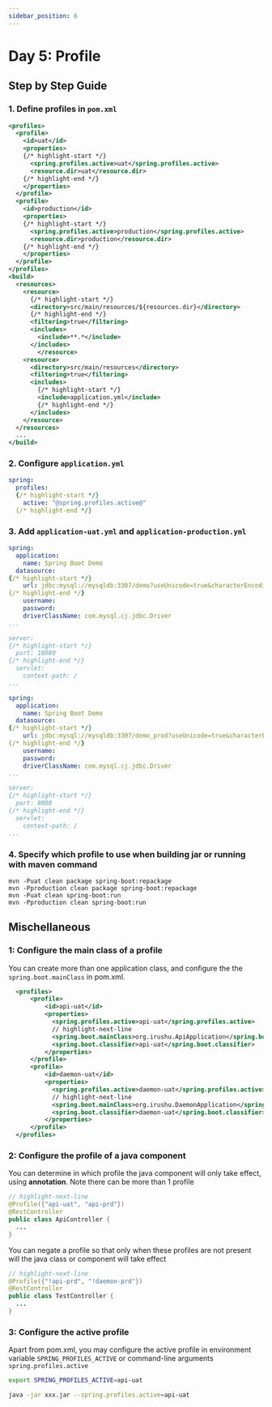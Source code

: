 ```yaml
---
sidebar_position: 6
---
```


# Day 5:  Profile

## Step by Step Guide

### 1. Define profiles in `pom.xml`

```xml title="pom.xml" showLineNumbers
<profiles>
  <profile>
    <id>uat</id>
    <properties>
    {/* highlight-start */}   
      <spring.profiles.active>uat</spring.profiles.active>
      <resource.dir>uat</resource.dir>
    {/* highlight-end */}     
    </properties>
  </profile>
  <profile>
    <id>production</id>
    <properties>
    {/* highlight-start */}
      <spring.profiles.active>production</spring.profiles.active>
      <resource.dir>production</resource.dir>
    {/* highlight-end */}
    </properties>
  </profile>
</profiles>
<build>
  <resources>
    <resource>
      {/* highlight-start */}
      <directory>src/main/resources/${resources.dir}</directory>
      {/* highlight-end */}
      <filtering>true</filtering>
      <includes>
        <include>**.*</include>
      </includes>
		</resource>
    <resource>
      <directory>src/main/resources</directory>
      <filtering>true</filtering>
      <includes>
        {/* highlight-start */}
        <include>application.yml</include>        
        {/* highlight-end */}      
      </includes>
    </resource>
  </resources>
  ...
</build>
```

### 2. Configure `application.yml`

```yml title="application.yml"
spring:
  profiles:
  {/* highlight-start */}
    active: "@spring.profiles.active@"
  {/* highlight-end */}    
```

### 3. Add `application-uat.yml` and `application-production.yml`

```yml title="application-uat.yml" showLineNumbers
spring:
  application:
    name: Spring Boot Demo
  datasource:
{/* highlight-start */}   
    url: jdbc:mysql://mysqldb:3307/demo?useUnicode=true&characterEncoding=utf-8&useLegacyDatetimeCode=false
{/* highlight-end */}   
    username: 
    password: 
    driverClassName: com.mysql.cj.jdbc.Driver
...

server:
{/* highlight-start */}   
  port: 18080
{/* highlight-end */}     
  servlet:
    context-path: /
...    
```

```yml title="application-production.yml" showLineNumbers
spring:
  application:
    name: Spring Boot Demo
  datasource:
{/* highlight-start */}   
    url: jdbc:mysql://mysqldb:3307/demo_prod?useUnicode=true&characterEncoding=utf-8&useLegacyDatetimeCode=false
{/* highlight-end */}   
    username: 
    password: 
    driverClassName: com.mysql.cj.jdbc.Driver
...

server:
{/* highlight-start */}   
  port: 8080
{/* highlight-end */}     
  servlet:
    context-path: /
...
```

### 4. Specify which profile to use when building jar or running with maven command

```
mvn -Puat clean package spring-boot:repackage
mvn -Pproduction clean package spring-boot:repackage
mvn -Puat clean spring-boot:run
mvn -Pproduction clean spring-boot:run
```

## Mischellaneous
### 1: Configure the main class of a profile
  You can create more than one application class, and configure the the `spring.boot.mainClass` in pom.xml.
  ```xml title='pom.yml'
    <profiles>
        <profile>
            <id>api-uat</id>
            <properties>
              <spring.profiles.active>api-uat</spring.profiles.active>
              // highlight-next-line
              <spring.boot.mainClass>org.irushu.ApiApplication</spring.boot.mainClass>
              <spring.boot.classifier>api-uat</spring.boot.classifier>
            </properties>  
        </profile>	
        <profile>
            <id>daemon-uat</id>
            <properties>
              <spring.profiles.active>daemon-uat</spring.profiles.active>
              // highlight-next-line
              <spring.boot.mainClass>org.irushu.DaemonApplication</spring.boot.mainClass>
              <spring.boot.classifier>daemon-uat</spring.boot.classifier>
            </properties>
        </profile>
    </profiles>
  ```

### 2: Configure the profile of a java component
  You can determine in which profile the java component will only take effect, using **annotation**.
  Note there can be more than 1 profile
  ```java
  // highlight-next-line
  @Profile({"api-uat", "api-prd"})
  @RestController
  public class ApiController {
    ...
  }  
  ```

  You can negate a profile so that only when these profiles are not present will the java class or component will take effect
  ```java
  // highlight-next-line
  @Profile({"!api-prd", "!daemon-prd"})
  @RestController
  public class TestController {
    ...
  }  
  ``` 
  
### 3: Configure the active profile

Apart from pom.xml,  you may configure the active profile in environment variable `SPRING_PROFILES_ACTIVE` or command-line arguments `spring.profiles.active`

```sh  title="Environment variable"
export SPRING_PROFILES_ACTIVE=api-uat
```

```sh  title="Command-line arguments"
java -jar xxx.jar --spring.profiles.active=api-uat
```
